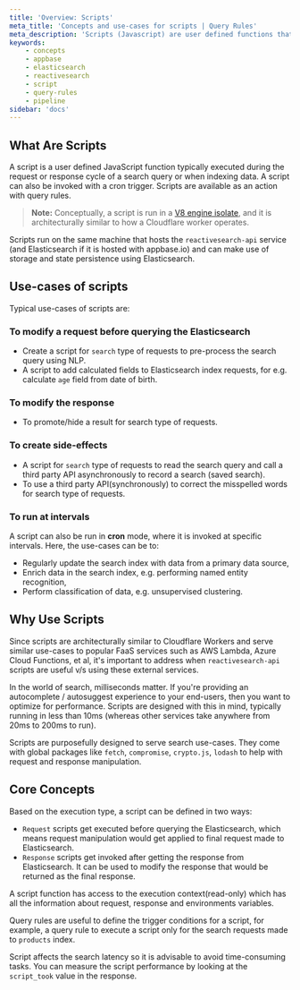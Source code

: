 ```yaml
---
title: 'Overview: Scripts'
meta_title: 'Concepts and use-cases for scripts | Query Rules'
meta_description: 'Scripts (Javascript) are user defined functions that can be executed during the request or response cycle of a search query, while indexing data or as a cron job.'
keywords:
    - concepts
    - appbase
    - elasticsearch
    - reactivesearch
    - script
    - query-rules
    - pipeline
sidebar: 'docs'
---
```


## What Are Scripts

A script is a user defined JavaScript function typically executed during the request or response cycle of a search query or when indexing data. A script can also be invoked with a cron trigger. Scripts are available as an action with query rules.

> **Note:** Conceptually, a script is run in a [V8 engine isolate](https://v8.dev/), and it is architecturally similar to how a Cloudflare worker operates.

Scripts run on the same machine that hosts the `reactivesearch-api` service (and Elasticsearch if it is hosted with appbase.io) and can make use of storage and state persistence using Elasticsearch.

## Use-cases of scripts

Typical use-cases of scripts are:

### To modify a request before querying the Elasticsearch

- Create a script for `search` type of requests to pre-process the search query using NLP.
- A script to add calculated fields to Elasticsearch index requests, for e.g. calculate `age` field from date of birth.

### To modify the response

- To promote/hide a result for search type of requests.

### To create side-effects

- A script for `search` type of requests to read the search query and call a third party API asynchronously to record a search (saved search).
- To use a third party API(synchronously) to correct the misspelled words for search type of requests.

### To run at intervals

A script can also be run in **cron** mode, where it is invoked at specific intervals. Here, the use-cases can be to:

- Regularly update the search index with data from a primary data source,
- Enrich data in the search index, e.g. performing named entity recognition,
- Perform classification of data, e.g. unsupervised clustering.

## Why Use Scripts

Since scripts are architecturally similar to Cloudflare Workers and serve similar use-cases to popular FaaS services such as AWS Lambda, Azure Cloud Functions, et al, it's important to address when `reactivesearch-api` scripts are useful v/s using these external services.

In the world of search, milliseconds matter. If you're providing an autocomplete / autosuggest experience to your end-users, then you want to optimize for performance. Scripts are designed with this in mind, typically running in less than 10ms (whereas other services take anywhere from 20ms to 200ms to run).

Scripts are purposefully designed to serve search use-cases. They come with global packages like `fetch`, `compromise`, `crypto.js`, `lodash` to help with request and response manipulation.

## Core Concepts

Based on the execution type, a script can be defined in two ways:
- `Request` scripts get executed before querying the Elasticsearch, which means request manipulation would get applied to final request made to Elasticsearch.
- `Response` scripts get invoked after getting the response from Elasticsearch. It can be used to modify the response that would be returned as the final response.

A script function has access to the execution context(read-only) which has all the information about request, response and environments variables.

Query rules are useful to define the trigger conditions for a script, for example, a query rule to execute a script only for the search requests made to `products` index.

Script affects the search latency so it is advisable to avoid time-consuming tasks. You can measure the script performance by looking at the `script_took` value in the response.
